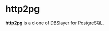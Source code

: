 http2pg
=======

**http2pg** is a clone of [DBSlayer][DBSlayer] for [PostgreSQL][PostgreSQL].

[DBSlayer]: http://code.nytimes.com/projects/dbslayer/wiki "DBSlayer"
[PostgreSQL]: http://postgresql.org/ "PostgreSQL"